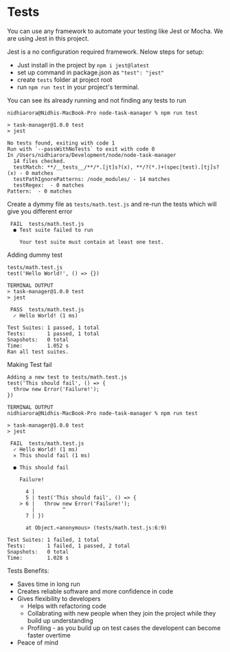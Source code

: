 # Tests

You can use any framework to automate your testing like Jest or Mocha. We are using Jest in this project.

Jest is a no configuration required framework. Nelow steps for setup:

- Just install in the project by `npm i jest@latest`
- set up command in package.json as `"test": "jest"`
- create `tests` folder at project root 
- run `npm run test` in your project's terminal.

You can see its already running and not finding any tests to run
```
nidhiarora@Nidhis-MacBook-Pro node-task-manager % npm run test

> task-manager@1.0.0 test
> jest

No tests found, exiting with code 1
Run with `--passWithNoTests` to exit with code 0
In /Users/nidhiarora/Development/node/node-task-manager
  14 files checked.
  testMatch: **/__tests__/**/*.[jt]s?(x), **/?(*.)+(spec|test).[tj]s?(x) - 0 matches
  testPathIgnorePatterns: /node_modules/ - 14 matches
  testRegex:  - 0 matches
Pattern:  - 0 matches
``` 

Create a dymmy file as `tests/math.test.js` and re-run the tests which will give you different error
```
 FAIL  tests/math.test.js
  ● Test suite failed to run

    Your test suite must contain at least one test.
```

Adding dummy test
```
tests/math.test.js
test('Hello World!', () => {})

TERMINAL OUTPUT
> task-manager@1.0.0 test
> jest

 PASS  tests/math.test.js
  ✓ Hello World! (1 ms)

Test Suites: 1 passed, 1 total
Tests:       1 passed, 1 total
Snapshots:   0 total
Time:        1.052 s
Ran all test suites.
``` 

Making Test fail
```
Adding a new test to tests/math.test.js
test('This should fail', () => {
  throw new Error('Failure!');
})

TERMINAL OUTPUT
nidhiarora@Nidhis-MacBook-Pro node-task-manager % npm run test

> task-manager@1.0.0 test
> jest

 FAIL  tests/math.test.js
  ✓ Hello World! (1 ms)
  ✕ This should fail (1 ms)

  ● This should fail

    Failure!

      4 |
      5 | test('This should fail', () => {
    > 6 |   throw new Error('Failure!');
        |         ^
      7 | })

      at Object.<anonymous> (tests/math.test.js:6:9)

Test Suites: 1 failed, 1 total
Tests:       1 failed, 1 passed, 2 total
Snapshots:   0 total
Time:        1.028 s
```

Tests Benefits:
- Saves time in long run
- Creates reliable software and more confidence in code
- Gives flexibility to developers
  - Helps with refactoring code
  - Collabrating with new people when they join the project while they build up understanding
  - Profiling - as you build up on test cases the developent can become faster overtime 
- Peace of mind

